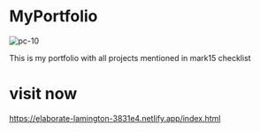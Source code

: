# MyPortfolio 
![pc-10](https://user-images.githubusercontent.com/112760422/204747698-d13beb3c-4364-48ae-9d10-f274be0d7c69.png)


This is my portfolio with all projects mentioned in mark15 checklist

# visit now
https://elaborate-lamington-3831e4.netlify.app/index.html
